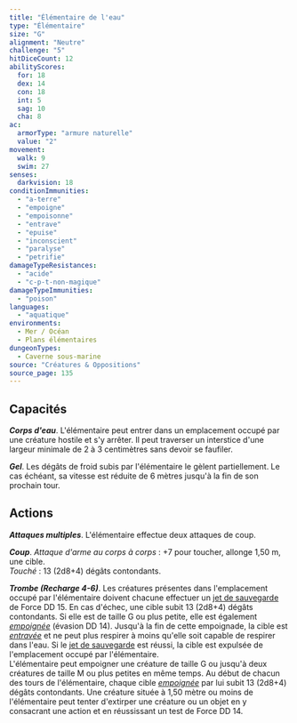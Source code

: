 ```yaml
---
title: "Élémentaire de l'eau"
type: "Élémentaire"
size: "G"
alignment: "Neutre"
challenge: "5"
hitDiceCount: 12
abilityScores:
  for: 18
  dex: 14
  con: 18
  int: 5
  sag: 10
  cha: 8
ac:
  armorType: "armure naturelle"
  value: "2"
movement:
  walk: 9
  swim: 27
senses:
  darkvision: 18
conditionImmunities:
  - "a-terre"
  - "empoigne"
  - "empoisonne"
  - "entrave"
  - "epuise"
  - "inconscient"
  - "paralyse"
  - "petrifie"
damageTypeResistances:
  - "acide"
  - "c-p-t-non-magique"
damageTypeImmunities:
  - "poison"
languages:
  - "aquatique"
environments:
  - Mer / Océan
  - Plans élémentaires
dungeonTypes:
  - Caverne sous-marine
source: "Créatures & Oppositions"
source_page: 135
---
```

## Capacités
_**Corps d'eau**_. L'élémentaire peut entrer dans un emplacement occupé par une créature hostile et s'y arrêter. Il peut traverser un interstice d'une largeur minimale de 2 à 3 centimètres sans devoir se faufiler.

_**Gel**_. Les dégâts de froid subis par l'élémentaire le gèlent partiellement. Le cas échéant, sa vitesse est réduite de 6 mètres jusqu'à la fin de son prochain tour.

## Actions
_**Attaques multiples**_. L'élémentaire effectue deux attaques de coup.

_**Coup**_. _Attaque d'arme au corps à corps_ : +7 pour toucher, allonge 1,50 m, une cible.  
_Touché_ : 13 (2d8+4) dégâts contondants.

_**Trombe (Recharge 4-6)**_. Les créatures présentes dans l'emplacement occupé par l'élémentaire doivent chacune effectuer un [jet de sauvegarde](/utiliser-les-caracteristiques/#jets-de-sauvegarde) de Force DD 15. En cas d'échec, une cible subit 13 (2d8+4) dégâts contondants. Si elle est de taille G ou plus petite, elle est également [_empoignée_](/gerer-la-sante-du-personnage/#empoigne) (évasion DD 14). Jusqu'à la fin de cette empoignade, la cible est [_entravée_](/gerer-la-sante-du-personnage/#entrave) et ne peut plus respirer à moins qu'elle soit capable de respirer dans l'eau. Si le [jet de sauvegarde](/utiliser-les-caracteristiques/#jets-de-sauvegarde) est réussi, la cible est expulsée de l'emplacement occupé par l'élémentaire.  
L'élémentaire peut empoigner une créature de taille G ou jusqu'à deux créatures de taille M ou plus petites en même temps. Au début de chacun des tours de l'élémentaire, chaque cible [_empoignée_](/gerer-la-sante-du-personnage/#empoigne) par lui subit 13 (2d8+4) dégâts contondants. Une créature située à 1,50 mètre ou moins de l'élémentaire peut tenter d'extirper une créature ou un objet en y consacrant une action et en réussissant un test de Force DD 14.
